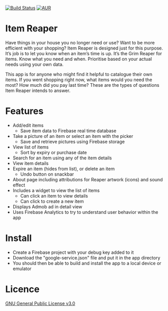 [![Build Status](https://travis-ci.org/mvescovo/item-reaper.svg?branch=master)](https://travis-ci.org/mvescovo/item-reaper)
[![AUR](https://img.shields.io/aur/license/yaourt.svg)](https://choosealicense.com/licenses/gpl-3.0/)

# Item Reaper
Have things in your house you no longer need or use? Want to be more efficient with your
shopping? Item Reaper is designed just for this purpose. It’s job is to let you know when an
item’s time is up. It’s the Grim Reaper for items. Know what you need and when. Prioritise
based on your actual needs using your own data.

This app is for anyone who might find it helpful to catalogue their own items. If you went
shopping right now, what items would you need the most? How much did you pay last time?
These are the types of questions Item Reaper intends to answer.

# Features
- Add/edit items
  - Save item data to Firebase real time database
- Take a picture of an item or select an item with the picker
  - Save and retrieve pictures using Firebase storage
- View list of items
  - Sort by expiry or purchase date
- Search for an item using any of the item details
- View item details
- Expire an item (hides from list), or delete an item
  - Undo button on snackbar
- About page including attributions for Reaper artwork (icons) and sound effect
- Includes a widget to view the list of items
  - Can click an item to view details
  - Can click to create a new item
- Displays Admob ad in detail view
- Uses Firebase Analytics to try to understand user behavior within the app

# Install
- Create a Firebase project with your debug key added to it
- Download the "google-service.json" file and put it in the app directory
- You should then be able to build and install the app to a local device or emulator

# Licence

[GNU General Public License v3.0](http://choosealicense.com/licenses/gpl-3.0/)